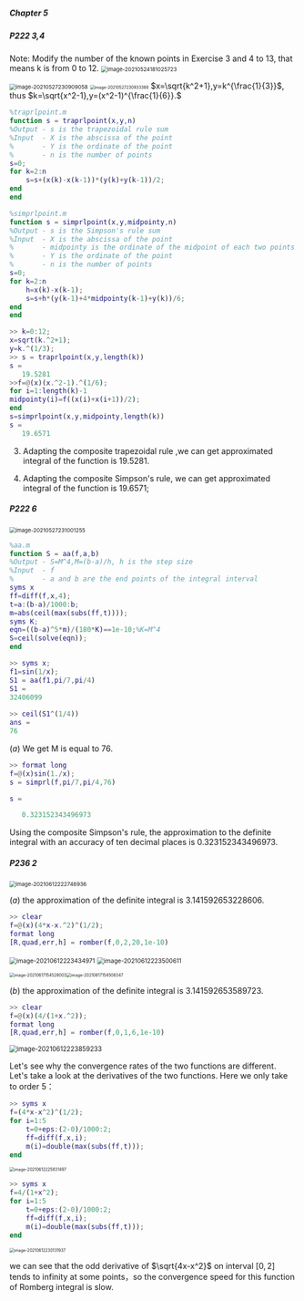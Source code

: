 ##### Chapter 5

##### P222 3,4

Note: Modify the number of the known points in Exercise 3 and 4 to 13, that means k is from 0 to 12.    <img src="C:\Users\pei\AppData\Roaming\Typora\typora-user-images\image-20210524181025723.png" alt="image-20210524181025723" style="zoom: 67%;" />

<img src="C:\Users\pei\AppData\Roaming\Typora\typora-user-images\image-20210527230909058.png" alt="image-20210527230909058" style="zoom: 67%;" />  

 <img src="C:\Users\pei\AppData\Roaming\Typora\typora-user-images\image-20210527230933388.png" alt="image-20210527230933388" style="zoom: 50%;" />
$x=\sqrt{k^2+1},y=k^{\frac{1}{3}}$, thus $k=\sqrt{x^2-1},y=(x^2-1)^{\frac{1}{6}}.$

```matlab
%traprlpoint.m
function s = traprlpoint(x,y,n)
%Output - s is the trapezoidal rule sum
%Input  - X is the abscissa of the point
%		- Y is the ordinate of the point
%		- n is the number of points
s=0;
for k=2:n
    s=s+(x(k)-x(k-1))*(y(k)+y(k-1))/2;
end
end
```

```matlab
%simprlpoint.m
function s = simprlpoint(x,y,midpointy,n)
%Output - s is the Simpson's rule sum
%Input  - X is the abscissa of the point
%		- midpointy is the ordinate of the midpoint of each two points
%		- Y is the ordinate of the point
%		- n is the number of points
s=0;
for k=2:n
    h=x(k)-x(k-1);
    s=s+h*(y(k-1)+4*midpointy(k-1)+y(k))/6;
end
end
```

```matlab
>> k=0:12;
x=sqrt(k.^2+1);
y=k.^(1/3);
>> s = traprlpoint(x,y,length(k))
s =
   19.5281
>>f=@(x)(x.^2-1).^(1/6); 
for i=1:length(k)-1
midpointy(i)=f((x(i)+x(i+1))/2);
end
s=simprlpoint(x,y,midpointy,length(k))
s =
   19.6571
```

3. Adapting the composite trapezoidal rule ,we can get approximated integral of the function is $19.5281$.

4. Adapting the composite Simpson's rule, we can get approximated integral of the function is $19.6571$;

<div STYLE="page-break-after: always;"></div>

##### P222 6

<img src="C:\Users\pei\AppData\Roaming\Typora\typora-user-images\image-20210527231001255.png" alt="image-20210527231001255" style="zoom:67%;" />

```matlab
%aa.m
function S = aa(f,a,b)
%Output - S=M^4,M=(b-a)/h, h is the step size
%Input  - f
%       - a and b are the end points of the integral interval
syms x
ff=diff(f,x,4);
t=a:(b-a)/1000:b;
m=abs(ceil(max(subs(ff,t))));
syms K;
eqn=((b-a)^5*m)/(180*K)==1e-10;%K=M^4
S=ceil(solve(eqn));
end
```

```matlab
>> syms x;
f1=sin(1/x);
S1 = aa(f1,pi/7,pi/4)
S1 =
32406099
 
>> ceil(S1^(1/4))
ans = 
76
```

$(a)$ We get M is equal to $76$.

```matlab
>> format long 
f=@(x)sin(1./x);
s = simprl(f,pi/7,pi/4,76)

s =

   0.323152343496973
```

Using the composite Simpson's rule, the approximation to the definite integral with an accuracy of ten decimal places is $0.323152343496973$.

<div STYLE="page-break-after: always;"></div>

##### P236 2

<img src="C:\Users\pei\AppData\Roaming\Typora\typora-user-images\image-20210612222746936.png" alt="image-20210612222746936" style="zoom:67%;" />

$(a)$ the approximation of the definite integral is $3.141592653228606$.

```matlab
>> clear
f=@(x)(4*x-x.^2)^(1/2); 
format long
[R,quad,err,h] = romber(f,0,2,20,1e-10)
```

<img src="C:\Users\pei\AppData\Roaming\Typora\typora-user-images\image-20210612223434971.png" alt="image-20210612223434971" style="zoom:75%;" />

<img src="C:\Users\pei\AppData\Roaming\Typora\typora-user-images\image-20210612223500611.png" alt="image-20210612223500611" style="zoom:75%;" />

 <img src="C:\Users\pei\AppData\Roaming\Typora\typora-user-images\image-20210617154528003.png" alt="image-20210617154528003" style="zoom:50%;" /><img src="C:\Users\pei\AppData\Roaming\Typora\typora-user-images\image-20210617154508347.png" alt="image-20210617154508347" style="zoom:50%;" />

$(b)$ the approximation of the definite integral is $3.141592653589723$. 

```matlab
>> clear
f=@(x)(4/(1+x.^2)); 
format long
[R,quad,err,h] = romber(f,0,1,6,1e-10)
```

<img src="C:\Users\pei\AppData\Roaming\Typora\typora-user-images\image-20210612223859233.png" alt="image-20210612223859233" style="zoom:80%;" />

Let's see why the convergence rates of the two functions are different. Let's take a look at the derivatives of the two functions. Here we only take to order 5：

```matlab
>> syms x
f=(4*x-x^2)^(1/2);
for i=1:5
    t=0+eps:(2-0)/1000:2;
    ff=diff(f,x,i);
    m(i)=double(max(subs(ff,t)));
end
```

 <img src="C:\Users\pei\AppData\Roaming\Typora\typora-user-images\image-20210612225831497.png" alt="image-20210612225831497" style="zoom:50%;" />

```matlab
>> syms x
f=4/(1+x^2);
for i=1:5
    t=0+eps:(2-0)/1000:2;
    ff=diff(f,x,i);
    m(i)=double(max(subs(ff,t)));
end
```

 <img src="C:\Users\pei\AppData\Roaming\Typora\typora-user-images\image-20210612230131937.png" alt="image-20210612230131937" style="zoom:50%;" />

we can see that the odd derivative of $\sqrt{4x-x^2}$ on interval $[0,2]$ tends to infinity at some points，so the convergence speed for this function of Romberg integral is slow.

 







 









